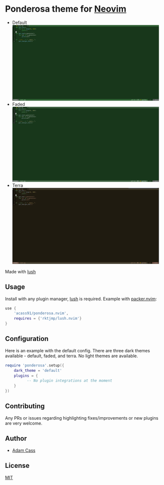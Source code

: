 # Ponderosa theme for [Neovim](https://github.com/neovim/neovim)
- Default
![preview](assets/default.png)
- Faded
![preview](assets/faded.png)
- Terra
![preview](assets/terra.png)

Made with [lush](https://github.com/rktjmp/lush.nvim)

## Usage
Install with any plugin manager, [lush](https://github.com/rktjmp/lush.nvim) is required.
Example with [packer.nvim](https://github.com/wbthomason/packer.nvim):
```lua
use {
    'acass91/ponderosa.nvim',
    requires = {'rktjmp/lush.nvim'}
}
```

## Configuration
Here is an example with the default config. 
There are three dark themes available - default, faded, and terra.
No light themes are available.

```lua
require 'ponderosa'.setup({
    dark_theme = 'default'
    plugins = {
		  -- No plugin integrations at the moment
    }
})
```

## Contributing
Any PRs or issues regarding highlighting fixes/improvements or new plugins are very welcome.

## Author
- [Adam Cass](https://github.com/acass91)

## License
[MIT](./LICENSE)

